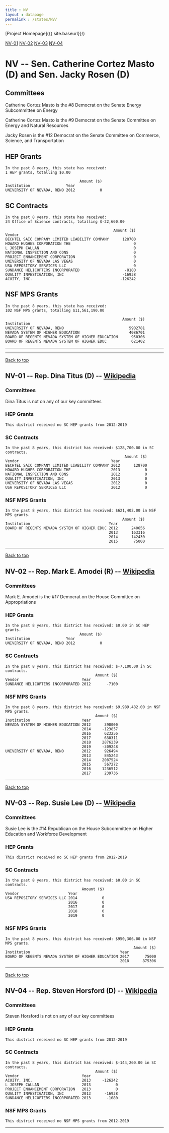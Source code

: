 ```yaml
---
title : NV
layout : datapage
permalink : /states/NV/
---
```

<a name="top"></a>
[Project Homepage]({{ site.baseurl}}/)


[NV-01](#NV-01)  [NV-02](#NV-02)  [NV-03](#NV-03)  [NV-04](#NV-04)  

# NV -- Sen. Catherine Cortez Masto (D) and  Sen. Jacky Rosen (D)
## Committees
Catherine Cortez Masto is the #8 Democrat on the Senate Energy Subcommittee on Energy 

Catherine Cortez Masto is the #9 Democrat on the Senate Committee on Energy and Natural Resources 

Jacky Rosen is the #12 Democrat on the Senate Committee on Commerce, Science, and Transportation 

## HEP Grants
```
In the past 8 years, this state has received:
1 HEP grants, totalling $0.00
 
                                 Amount ($)
Institution                Year            
UNIVERSITY OF NEVADA, RENO 2012           0
```
## SC Contracts
```
In the past 8 years, this state has received:
34 Office of Science contracts, totalling $-22,660.00
 
                                                Amount ($)
Vendor                                                    
BECHTEL SAIC COMPANY LIMITED LIABILITY COMPANY      128700
HOWARD HUGHES CORPORATION THE                            0
L JOSEPH CALLAN                                          0
NATIONAL INSPECTION AND CONS                             0
PROJECT ENHANCEMENT CORPORATION                          0
UNIVERSITY OF NEVADA LAS VEGAS                           0
USA REPOSITORY SERVICES LLC                              0
SUNDANCE HELICOPTERS INCORPORATED                    -8180
QUALITY INVESTIGATION, INC                          -16938
ACUITY, INC.                                       -126242
```
## NSF MPS Grants
```
In the past 8 years, this state has received:
102 NSF MPS grants, totalling $11,561,190.00
 
                                                    Amount ($)
Institution                                                   
UNIVERSITY OF NEVADA, RENO                             5902781
NEVADA SYSTEM OF HIGHER EDUCATION                      4086701
BOARD OF REGENTS NEVADA SYSTEM OF HIGHER EDUCATION      950306
BOARD OF REGENTS NEVADA SYSTEM OF HIGHER EDUC           621402
```
---
---
<a name="NV-01"></a>
[Back to top](#top)
## NV-01 -- Rep. Dina Titus (D) -- [Wikipedia](https://en.wikipedia.org/wiki/NV-01)
### Committees
Dina Titus is not on any of our key committees 

### HEP Grants
```
This district received no SC HEP grants from 2012-2019
```
### SC Contracts
```
In the past 8 years, this district has received: $128,700.00 in SC contracts.
                                                     Amount ($)
Vendor                                         Year            
BECHTEL SAIC COMPANY LIMITED LIABILITY COMPANY 2012      128700
HOWARD HUGHES CORPORATION THE                  2013           0
NATIONAL INSPECTION AND CONS                   2012           0
QUALITY INVESTIGATION, INC                     2013           0
UNIVERSITY OF NEVADA LAS VEGAS                 2012           0
USA REPOSITORY SERVICES LLC                    2012           0
```
### NSF MPS Grants
```
In the past 8 years, this district has received: $621,402.00 in NSF MPS grants.
                                                    Amount ($)
Institution                                   Year            
BOARD OF REGENTS NEVADA SYSTEM OF HIGHER EDUC 2012      240656
                                              2013      163316
                                              2014      142430
                                              2015       75000
```
---
<a name="NV-02"></a>
[Back to top](#top)
## NV-02 -- Rep. Mark E. Amodei (R) -- [Wikipedia](https://en.wikipedia.org/wiki/NV-02)
### Committees
Mark E. Amodei is the #17 Democrat on the House Committee on Appropriations 

### HEP Grants
```
In the past 8 years, this district has received: $0.00 in SC HEP grants.
                                 Amount ($)
Institution                Year            
UNIVERSITY OF NEVADA, RENO 2012           0
```
### SC Contracts
```
In the past 8 years, this district has received: $-7,100.00 in SC contracts.
                                        Amount ($)
Vendor                            Year            
SUNDANCE HELICOPTERS INCORPORATED 2012       -7100
```
### NSF MPS Grants
```
In the past 8 years, this district has received: $9,989,482.00 in NSF MPS grants.
                                        Amount ($)
Institution                       Year            
NEVADA SYSTEM OF HIGHER EDUCATION 2012      390000
                                  2014     -123857
                                  2016      623256
                                  2017      630311
                                  2018     2876239
                                  2019     -309248
UNIVERSITY OF NEVADA, RENO        2012      926494
                                  2013      845243
                                  2014     2087524
                                  2015      567272
                                  2016     1236512
                                  2017      239736
```
---
<a name="NV-03"></a>
[Back to top](#top)
## NV-03 -- Rep. Susie Lee (D) -- [Wikipedia](https://en.wikipedia.org/wiki/NV-03)
### Committees
Susie Lee is the #14 Republican on the House Subcommittee on Higher Education and Workforce Development 

### HEP Grants
```
This district received no SC HEP grants from 2012-2019
```
### SC Contracts
```
In the past 8 years, this district has received: $0.00 in SC contracts.
                                  Amount ($)
Vendor                      Year            
USA REPOSITORY SERVICES LLC 2014           0
                            2016           0
                            2017           0
                            2018           0
                            2019           0
```
### NSF MPS Grants
```
In the past 8 years, this district has received: $950,306.00 in NSF MPS grants.
                                                         Amount ($)
Institution                                        Year            
BOARD OF REGENTS NEVADA SYSTEM OF HIGHER EDUCATION 2017       75000
                                                   2018      875306
```
---
<a name="NV-04"></a>
[Back to top](#top)
## NV-04 -- Rep. Steven Horsford (D) -- [Wikipedia](https://en.wikipedia.org/wiki/NV-04)
### Committees
Steven Horsford is not on any of our key committees 

### HEP Grants
```
This district received no SC HEP grants from 2012-2019
```
### SC Contracts
```
In the past 8 years, this district has received: $-144,260.00 in SC contracts.
                                        Amount ($)
Vendor                            Year            
ACUITY, INC.                      2013     -126242
L JOSEPH CALLAN                   2013           0
PROJECT ENHANCEMENT CORPORATION   2013           0
QUALITY INVESTIGATION, INC        2013      -16938
SUNDANCE HELICOPTERS INCORPORATED 2013       -1080
```
### NSF MPS Grants
```
This district received no NSF MPS grants from 2012-2019
```
---
